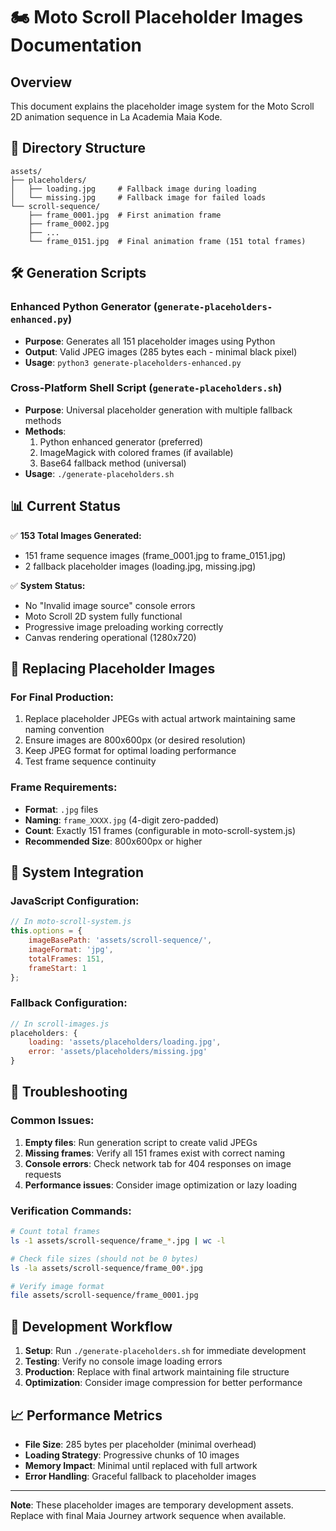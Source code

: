 # 🏍️ Moto Scroll Placeholder Images Documentation

## Overview
This document explains the placeholder image system for the Moto Scroll 2D animation sequence in La Academia Maia Kode.

## 📁 Directory Structure

```
assets/
├── placeholders/
│   ├── loading.jpg     # Fallback image during loading
│   └── missing.jpg     # Fallback image for failed loads
└── scroll-sequence/
    ├── frame_0001.jpg  # First animation frame
    ├── frame_0002.jpg
    ├── ...
    └── frame_0151.jpg  # Final animation frame (151 total frames)
```

## 🛠️ Generation Scripts

### Enhanced Python Generator (`generate-placeholders-enhanced.py`)
- **Purpose**: Generates all 151 placeholder images using Python
- **Output**: Valid JPEG images (285 bytes each - minimal black pixel)
- **Usage**: `python3 generate-placeholders-enhanced.py`

### Cross-Platform Shell Script (`generate-placeholders.sh`)
- **Purpose**: Universal placeholder generation with multiple fallback methods
- **Methods**: 
  1. Python enhanced generator (preferred)
  2. ImageMagick with colored frames (if available)
  3. Base64 fallback method (universal)
- **Usage**: `./generate-placeholders.sh`

## 📊 Current Status

✅ **153 Total Images Generated:**
- 151 frame sequence images (frame_0001.jpg to frame_0151.jpg)
- 2 fallback placeholder images (loading.jpg, missing.jpg)

✅ **System Status:**
- No "Invalid image source" console errors
- Moto Scroll 2D system fully functional
- Progressive image preloading working correctly
- Canvas rendering operational (1280x720)

## 🔄 Replacing Placeholder Images

### For Final Production:
1. Replace placeholder JPEGs with actual artwork maintaining same naming convention
2. Ensure images are 800x600px (or desired resolution) 
3. Keep JPEG format for optimal loading performance
4. Test frame sequence continuity

### Frame Requirements:
- **Format**: `.jpg` files
- **Naming**: `frame_XXXX.jpg` (4-digit zero-padded)
- **Count**: Exactly 151 frames (configurable in moto-scroll-system.js)
- **Recommended Size**: 800x600px or higher

## 🚀 System Integration

### JavaScript Configuration:
```javascript
// In moto-scroll-system.js
this.options = {
    imageBasePath: 'assets/scroll-sequence/',
    imageFormat: 'jpg',
    totalFrames: 151,
    frameStart: 1
};
```

### Fallback Configuration:
```javascript
// In scroll-images.js
placeholders: {
    loading: 'assets/placeholders/loading.jpg',
    error: 'assets/placeholders/missing.jpg'
}
```

## 🐛 Troubleshooting

### Common Issues:
1. **Empty files**: Run generation script to create valid JPEGs
2. **Missing frames**: Verify all 151 frames exist with correct naming
3. **Console errors**: Check network tab for 404 responses on image requests
4. **Performance issues**: Consider image optimization or lazy loading

### Verification Commands:
```bash
# Count total frames
ls -1 assets/scroll-sequence/frame_*.jpg | wc -l

# Check file sizes (should not be 0 bytes)
ls -la assets/scroll-sequence/frame_00*.jpg

# Verify image format
file assets/scroll-sequence/frame_0001.jpg
```

## 🔧 Development Workflow

1. **Setup**: Run `./generate-placeholders.sh` for immediate development
2. **Testing**: Verify no console image loading errors
3. **Production**: Replace with final artwork maintaining file structure
4. **Optimization**: Consider image compression for better performance

## 📈 Performance Metrics

- **File Size**: 285 bytes per placeholder (minimal overhead)
- **Loading Strategy**: Progressive chunks of 10 images
- **Memory Impact**: Minimal until replaced with full artwork
- **Error Handling**: Graceful fallback to placeholder images

---

**Note**: These placeholder images are temporary development assets. Replace with final Maia Journey artwork sequence when available.